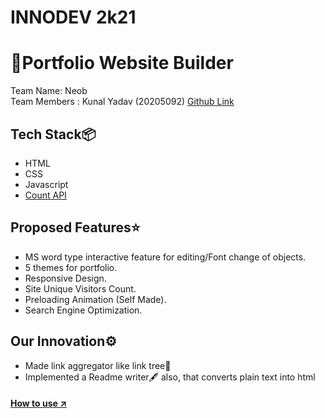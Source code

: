 # INNODEV 2k21
<h1>🚀Portfolio Website Builder</h1>
Team Name: Neob
<br>
Team Members : Kunal Yadav (20205092) <a href="https://github.com/metakunal" target="_blank">Github Link</a>

<h2>Tech Stack📦</h2>
<ul>
  <li>HTML</li>
    <li>CSS</li>
    <li>Javascript</li>  
    <li><a href="https://countapi.xyz/">Count API</a></li>
 </ul> 
 
 <h2>Proposed Features⭐</h2>
<ul>
<li>MS word type interactive feature for editing/Font change of objects.</li>
<li>5 themes for portfolio.</li>
<li>Responsive Design.</li>
<li>Site Unique Visitors Count.</li>
<li>Preloading Animation (Self Made).</li>
<li>Search Engine Optimization.</li>
 </ul>
 
  <h2>Our Innovation⚙</h2>
<ul>
<li>Made link aggregator like link tree🌲</li>
  <li>Implemented a Readme writer🖋 also, that converts plain text into html</li>
 </ul>
 
 <h4><a href="https://youtu.be/I5jhnFfmZXI">How to use ↗</a></h4>
 
